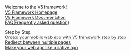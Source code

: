 Welcome to the V5 framework!  
[V5 Framework Homepage](http://v5framework.com/)  
[V5 Framework Documentation](http://v5framework.com/docs)  
[FAQ(Frequently asked question)](https://github.com/V5Framework/V5/wiki/FAQ)  

Step by Step.  
[Create your mobile web app with V5 framework step by step](https://github.com/V5Framework/V5/wiki/Create-your-mobile-web-app-with-V5-framework-step-by-step)  
[Redirect between multiple pages](https://github.com/V5Framework/V5/wiki/Redirect-between-multiple-pages)  
[Make your web app like a native app](https://github.com/V5Framework/V5/wiki/Make-your-web-app-like-a-native-app)  

